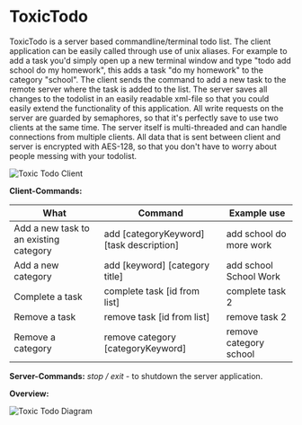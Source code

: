 ToxicTodo
=========

ToxicTodo is a server based commandline/terminal todo list. The client application can be easily called through use of unix aliases. For example to add a task you'd simply open up a new terminal window and type "todo add school do my homework", this adds a task "do my homework" to the category "school". The client sends the command to add a new task to the remote server where the task is added to the list. The server saves all changes to the todolist in an easily readable xml-file so that you could easily extend the functionality of this application. All write requests on the server are guarded by semaphores, so that it's perfectly save to use two clients at the same time.
The server itself is multi-threaded and can handle connections from multiple clients. All data that is sent between client and server is encrypted with AES-128, so that you don't have to worry about people messing with your todolist.

![Toxic Todo Client](http://w1nter.com/downloads/toxicTodoClient.png)


**Client-Commands:**

What | Command | Example use
------------- | ------------- | ------------- 
Add a new task to an existing category | add [categoryKeyword] [task description] | add school do more work
Add a new category | add [keyword] [category title] | add school School Work
Complete a task | complete task [id from list] | complete task 2
Remove a task | remove task [id from list] | remove task 2
Remove a category | remove category [categoryKeyword] | remove category school

**Server-Commands:**
*stop / exit* - to shutdown the server application.


**Overview:**


![Toxic Todo Diagram](http://w1nter.com/downloads/toxicTodoDiag.png)

